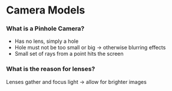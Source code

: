# Camera Models

### What is a Pinhole Camera?
- Has no lens, simply a hole
- Hole must not be too small or big -> otherwise blurring effects
- Small set of rays from a point hits the screen

### What is the reason for lenses?
Lenses gather and focus light -> allow for brighter images
